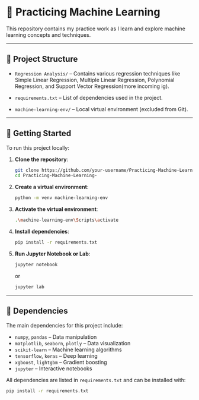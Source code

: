 # 📘 Practicing Machine Learning

This repository contains my practice work as I learn and explore machine learning concepts and techniques.

---

## 📁 Project Structure

- `Regression Analysis/` – Contains various regression techniques like Simple Linear Regression, Multiple Linear Regression, Polynomial Regression, and Support Vector Regression(more incoming ig).

- `requirements.txt` – List of dependencies used in the project.
- `machine-learning-env/` – Local virtual environment (excluded from Git).

---

## 🚀 Getting Started

To run this project locally:

1. **Clone the repository**:

    ```bash
    git clone https://github.com/your-username/Practicing-Machine-Learning-.git
    cd Practicing-Machine-Learning-
    ```

2. **Create a virtual environment**:

    ```bash
    python -m venv machine-learning-env
    ```

3. **Activate the virtual environment**:

    ```bash
    .\machine-learning-env\Scripts\activate
    ```

4. **Install dependencies**:

    ```bash
    pip install -r requirements.txt
    ```

5. **Run Jupyter Notebook or Lab**:

    ```bash
    jupyter notebook
    ```

    or

    ```bash
    jupyter lab
    ```

---

## 🧠 Dependencies

The main dependencies for this project include:

- `numpy`, `pandas` – Data manipulation
- `matplotlib`, `seaborn`, `plotly` – Data visualization
- `scikit-learn` – Machine learning algorithms
- `tensorflow`, `keras` – Deep learning
- `xgboost`, `lightgbm` – Gradient boosting
- `jupyter` – Interactive notebooks

All dependencies are listed in `requirements.txt` and can be installed with:

```bash
pip install -r requirements.txt
```

